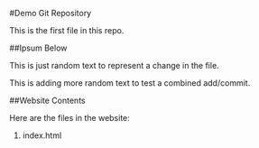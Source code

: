 #Demo Git Repository

This is the first file in this repo.

##Ipsum Below

This is just random text to represent a change in the file.

This is adding more random text to test a combined add/commit.

##Website Contents

Here are the files in the website:

1. index.html